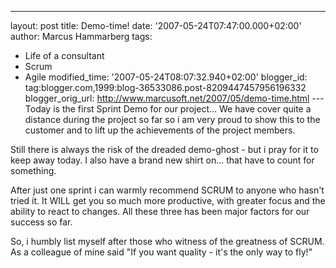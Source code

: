 ---
layout: post
title: Demo-time!
date: '2007-05-24T07:47:00.000+02:00'
author: Marcus Hammarberg
tags:
  - Life of a consultant
  - Scrum
  - Agile
modified_time: '2007-05-24T08:07:32.940+02:00'
blogger_id: tag:blogger.com,1999:blog-36533086.post-8209447457956196332
blogger_orig_url: http://www.marcusoft.net/2007/05/demo-time.html ---
Today is the first Sprint Demo for our project... We
have cover quite a distance during the project so far so i am very proud
to show this to the customer and to lift up the <span
id="SPELLING_ERROR_1"
class="blsp-spelling-corrected">achievements of the project
members.

Still there is always the risk of the dreaded demo-ghost - but i pray
for it to keep away today. I also have a brand new shirt on... that have
to count for something.

After just one sprint i can warmly recommend SCRUM to anyone who hasn't
tried it. It WILL get you so much more productive, with greater focus
and the ability to react to changes. All these three has been major
factors for our success so far.

So, i humbly list myself after those who witness of the greatness of
SCRUM. As a colleague of mine said "If you
want quality - it's the only way to fly!"
